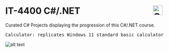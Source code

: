 # IT-4400 C#/.NET <img align="right" alt="C#" width="30px" style="padding-right:10px;" src="https://cdn.jsdelivr.net/gh/devicons/devicon/icons/csharp/csharp-original.svg" />

Curated C# Projects displaying the progression of this C#/.NET course.

<pre>
Calculator: replicates Windows 11 standard basic calculator
</pre>

![alt text](https://github.com/thromwill/INFOTC-4400/blob/main/image.png)
